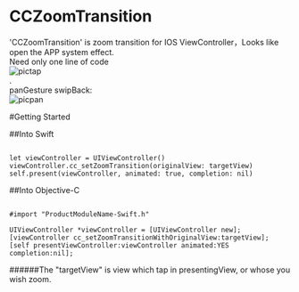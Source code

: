 # CCZoomTransition
'CCZoomTransition' is zoom transition for IOS ViewController，Looks like open the APP system effect.  
Need only one line of code  
![pictap](https://github.com/chbo297/CCZoomTransition/blob/master/CCZoomTransitionDemo/demopic01.gif)  
.  
panGesture swipBack:  
![picpan](https://github.com/chbo297/CCZoomTransition/blob/master/CCZoomTransitionDemo/demopic02.gif)  

#Getting Started

##Into Swift
  
```

let viewController = UIViewController()
viewController.cc_setZoomTransition(originalView: targetView)
self.present(viewController, animated: true, completion: nil)

```
##Into Objective-C

```

#import "ProductModuleName-Swift.h"

UIViewController *viewController = [UIViewController new];
[viewController cc_setZoomTransitionWithOriginalView:targetView];
[self presentViewController:viewController animated:YES completion:nil];

```

######The "targetView" is view which tap in presentingView, or whose you wish zoom.

